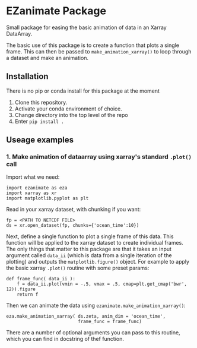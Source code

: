 # EZanimate Package
Small package for easing the basic animation of data in an Xarray DataArray.

The basic use of this package is to create a function that plots a single frame. 
This can then be passed to `make_animation_xarray()` to loop through a dataset
and make an animation.

## Installation
There is no pip or conda install for this package at the moment

1. Clone this repository.
2. Activate your conda environment of choice.
3. Change directory into the top level of the repo
4. Enter `pip install .`

## Useage examples

### 1. Make animation of dataarray using xarray's standard `.plot()` call

Import what we need:

```
import ezanimate as eza
import xarray as xr
import matplotlib.pyplot as plt
```

Read in your xarray dataset, with chunking if you want:

```
fp = <PATH TO NETCDF FILE>
ds = xr.open_dataset(fp, chunks={'ocean_time':10})
```

Next, define a single function to plot a single frame of this data. This function will be
applied to the xarray dataset to create individual frames. The only things that matter
to this package are that it takes an input argument called `data_ii` (which is data from
a single iteration of the plotting) and outputs the `matplotlib.figure()` object. For example
to apply the basic xarray `.plot()` routine with some preset params:

```
def frame_func( data_ii ):
    f = data_ii.plot(vmin = -.5, vmax = .5, cmap=plt.get_cmap('bwr', 12)).figure
    return f
```

Then we can animate the data using `ezanimate.make_animation_xarray()`:

```
eza.make_animation_xarray( ds.zeta, anim_dim = 'ocean_time', 
                           frame_func = frame_func)
```

There are a number of optional arguments you can pass to this routine, which you can find
in docstring of thef function.
